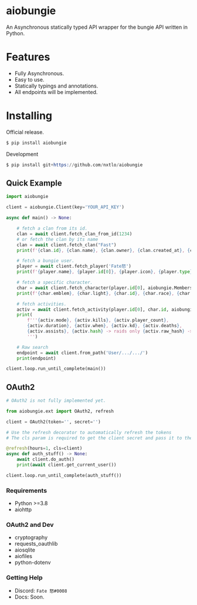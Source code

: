 # aiobungie

An Asynchronous statically typed API wrapper for the bungie API written in Python.

# Features

* Fully Asynchronous.
* Easy to use.
* Statically typings and annotations.
* All endpoints will be implemented.

# Installing

Official release.

```s
$ pip install aiobungie
```

Development

```s
$ pip install git+https://github.com/nxtlo/aiobungie
```

## Quick Example

```python
import aiobungie

client = aiobungie.Client(key='YOUR_API_KEY')

async def main() -> None:

    # fetch a clan from its id.
    clan = await client.fetch_clan_from_id(1234)
    # or fetch the clan by its name
    clan = await client.fetch_clan("Fast")
    print(f'{clan.id}, {clan.name}, {clan.owner}, {clan.created_at}, {clan.about}')

    # fetch a bungie user.
    player = await client.fetch_player('Fate怒')
    print(f'{player.name}, {player.id[0]}, {player.icon}, {player.type}')

    # fetch a specific character.
    char = await client.fetch_character(player.id[0], aiobungie.MembershipType.STEAM, aiobungie.DestinyClass.WARLOCK)
    print(f'{char.emblem}, {char.light}, {char.id}, {char.race}, {char.gender}, {char._class}')

    # fetch activities.
    activ = await client.fetch_activity(player.id[0], char.id, aiobungie.MembershipType.STEAM, aiobungie.GameMode.RAID)
    print(
        f'''{activ.mode}, {activ.kills}, {activ.player_count}, 
        {activ.duration}, {activ.when}, {activ.kd}, {activ.deaths},
        {activ.assists}, {activ.hash} -> raids only {activ.raw_hash} -> Any
        ''')

    # Raw search
    endpoint = await client.from_path('User/.../.../')
    print(endpoint)

client.loop.run_until_complete(main())
```

## OAuth2

```py
# OAuth2 is not fully implemented yet.

from aiobungie.ext import OAuth2, refresh

client = OAuth2(token='', secret='')

# Use the refresh decorator to automatically refresh the tokens
# The cls param is required to get the client secret and pass it to the POST request.

@refresh(hours=1, cls=client)
async def auth_stuff() -> None:
    await client.do_auth()
    print(await client.get_current_user())

client.loop.run_until_complete(auth_stuff())
```

### Requirements
* Python >=3.8
* aiohttp

### OAuth2 and Dev
* cryptography
* requests_oauthlib
* aiosqlite
* aiofiles
* python-dotenv


### Getting Help
* Discord: `Fate 怒#0008`
* Docs: Soon.